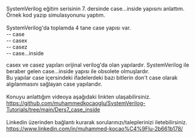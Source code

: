 SystemVerilog eğitim serisinin 7. dersinde case...inside yapısını anlattım. Örnek kod yazıp simulasyonunu yaptım. <br/>
<br/>
SystemVerilog'da toplamda 4 tane case yapısı var. <br/>
 -- case <br/>
 -- casex<br/>
 -- casez <br/>
 -- case...inside <br/>

casex ve casez yapıları orijinal verilog'da olan yapılardır. SystemVerilog ile beraber gelen case...inside yapısı ile obsolete olmuşlardır. <br/>
Bu yapılar case içersindeki ifadelerdeki bazı bitlerin don't case olarak algılanmasını sağlayan case yapılarıdır. <br/>
 <br/>
Konuyu anlattığım videoya aşağıdaki linkten ulaşabilirsiniz. <br/>
https://github.com/muhammedkocaoglu/SystemVerilog-Tutorials/tree/main/Ders7_case_inside  <br/> 
 <br/>
Linkedin üzerinden bağlantı kurarak sorularınızı/taleplerinizi iletebilirsiniz. <br/>
https://www.linkedin.com/in/muhammed-kocao%C4%9Flu-2b661b178/ <br/>
